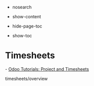   - nosearch

  - show-content

  - hide-page-toc

  - show-toc

# Timesheets

<div class="seealso">

\- [Odoo Tutorials: Project and
Timesheets](https://www.odoo.com/slides/project-and-timesheets-21)

</div>

<div class="toctree" data-titlesonly="">

timesheets/overview

</div>

